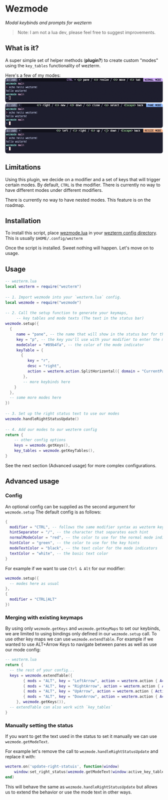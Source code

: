 # Wezmode
*Modal keybinds and prompts for wezterm*

>Note: I am not a lua dev, please feel free to suggest improvements.

## What is it?
A super simple set of helper methods (**plugin?**) to create custom "modes" using the `key_tables` functionality of wezterm.

Here's a few of my modes:
![normal mode](./screenshots/normal.png)
![pane mode](./screenshots/pane.png)
![resize mode](./screenshots/resize.png)

## Limitations
Using this plugin, we decide on a modifier and a set of keys that will trigger certain modes.
By default, `CTRL` is the modifier. There is currently no way to have different modes under different modifiers.

There is currently no way to have nested modes. This feature is on the roadmap.

## Installation
To install this script, place [wezmode.lua](http://TODO!!) in your [wezterm config directory](https://wezfurlong.org/wezterm/config/files.html). This is usually `$HOME/.config/wezterm`

Once the script is installed. Sweet nothing will happen. Let's move on to usage.

## Usage
```lua
-- wezterm.lua
local wezterm = require("wezterm")

-- 1. Import wezmode into your `wezterm.lua` config.
local wezmode = require("wezmode")

-- 2. Call the setup function to generate your keymaps,
     -- key tables and mode texts (The text in the status bar)
wezmode.setup({
  {
     name = "pane", -- the name that will show in the status bar for the mode
     key = "p", -- the key you'll use with your modifier to enter the mode
     modeColor = "#89b4fa", -- the color of the mode indicator
     keyTable = {
       {
          key = "r",
          desc = "right",
          action = wezterm.action.SplitHorizontal({ domain = "CurrentPaneDomain" })
        },
        -- more keybinds here
    }
  },
  -- some more modes here
})

-- 3. Set up the right status text to use our modes
wezmode.handleRightStatusUpdate()

-- 4. Add our modes to our wezterm config
return {
    -- other config options
    keys = wezmode.getKeys(),
    key_tables = wezmode.getKeyTables(),
}
```

See the next section (Advanced usage) for more complex configurations.

## Advanced usage
### Config
An optional config can be supplied as the second argument for `wezmode.setup`
The default config is as follows:
```lua
{
  modifier = "CTRL", -- follows the same modifier syntax as wezterm key maps
  hintSeparator = "/", -- the character that separates each hint
  normalModeColor = "red", -- the color to use for the normal mode indicator
  hintColor = "green", -- the color to use for the key hints
  modeTextColor = "black", -- the text color for the mode indicators
  textColor = "white", -- the basic text color
}
```
For example if we want to use `Ctrl & Alt` for our modifier:
```lua
wezmode.setup({
  -- modes here as usual
},
{
  modifier = "CTRL|ALT"
})
```

### Merging with existing keymaps
By using only `wezmode.getKeys` and `wezmode.getKeyMaps` to set our keybinds, we are limited to using bindings only defined in our `wezmode.setup` call. To use other key maps we can use `wezmode.extendTable`.
For example if we wanted to use ALT+Arrow Keys to navigate between panes as well as use our mode config:
```lua
-- wezterm.lua
return {
  -- the rest of your config...
  keys = wezmode.extendTable({
        { mods = "ALT", key = "LeftArrow", action = wezterm.action { ActivatePaneDirection = "Left" } },
        { mods = "ALT", key = "RightArrow", action = wezterm.action { ActivatePaneDirection = "Right" } },
        { mods = "ALT", key = "UpArrow", action = wezterm.action { ActivatePaneDirection = "Up" } },
        { mods = "ALT", key = "DownArrow", action = wezterm.action { ActivatePaneDirection = "Down" } },
     }, wezmode.getKeys()),
  -- extendTable can also work with `key_tables`
}
```

### Manually setting the status
If you want to get the text used in the status to set it manually we can use `wezmode.getModeText`.

For example let's remove the call to `wezmode.handleRightStatusUpdate` and replace it with:
```lua
wezterm.on('update-right-statuis', function(window)
    window:set_right_status(wezmode.getModeText(window:active_key_table() or "normal"))
end)
```

This will behave the same as `wezmode.handleRightStatusUpdate` but allows us to extend the behavior or use the mode text in other ways.

